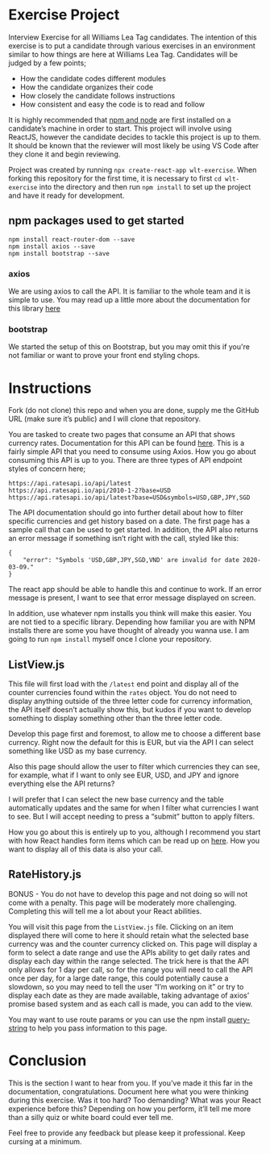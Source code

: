 # Exercise Project
Interview Exercise for all Williams Lea Tag candidates. The intention of this exercise is to put a candidate through various exercises in an environment similar to how things are here at Williams Lea Tag. Candidates will be judged by a few points;
 
* How the candidate codes different modules
* How the candidate organizes their code
* How closely the candidate follows instructions
* How consistent and easy the code is to read and follow

It is highly recommended that [npm and node](https://nodejs.org/en/download/) are first installed on a candidate’s machine in order to start. This project will involve using ReactJS, however the candidate decides to tackle this project is up to them. It should be known that the reviewer will most likely be using VS Code after they clone it and begin reviewing.
 
Project was created by running `npx create-react-app wlt-exercise`. When forking this repository for the first time, it is necessary to first `cd wlt-exercise` into the directory and then run `npm install` to set up the project and have it ready for development.

## npm packages used to get started

```
npm install react-router-dom --save
npm install axios --save
npm install bootstrap --save
```

### axios
We are using axios to call the API. It is familiar to the whole team and it is simple to use. You may read up a little more about the documentation for this library [here](https://www.npmjs.com/package/axios)

### bootstrap
We started the setup of this on Bootstrap, but you may omit this if you're not familiar or want to prove your front end styling chops.

# Instructions
Fork (do not clone) this repo and when you are done, supply me the GitHub URL (make sure it’s public) and I will clone that repository.

You are tasked to create two pages that consume an API that shows currency rates. Documentation for this API can be found [here](https://ratesapi.io/documentation/). This is a fairly simple API that you need to consume using Axios. How you go about consuming this API is up to you. There are three types of API endpoint styles of concern here;

```
https://api.ratesapi.io/api/latest
https://api.ratesapi.io/api/2010-1-2?base=USD
https://api.ratesapi.io/api/latest?base=USD&symbols=USD,GBP,JPY,SGD
```

The API documentation should go into further detail about how to filter specific currencies and get history based on a date. The first page has a sample call that can be used to get started. In addition, the API also returns an error message if something isn’t right with the call, styled like this:

```
{
    "error": "Symbols 'USD,GBP,JPY,SGD,VND' are invalid for date 2020-03-09."
}
```

The react app should be able to handle this and continue to work. If an error message is present, I want to see that error message displayed on screen.

In addition, use whatever npm installs you think will make this easier. You are not tied to a specific library. Depending how familiar you are with NPM installs there are some you have thought of already you wanna use. I am going to run `npm install` myself once I clone your repository.

## ListView.js
This file will first load with the `/latest` end point and display all of the counter currencies found within the `rates` object. You do not need to display anything outside of the three letter code for currency information, the API itself doesn’t actually show this, but kudos if you want to develop something to display something other than the three letter code.

Develop this page first and foremost, to allow me to choose a different base currency. Right now the default for this is EUR, but via the API I can select something like USD as my base currency.

Also this page should allow the user to filter which currencies they can see, for example, what if I want to only see EUR, USD, and JPY and ignore everything else the API returns?

I will prefer that I can select the new base currency and the table automatically updates and the same for when I filter what currencies I want to see. But I will accept needing to press a “submit” button to apply filters.

How you go about this is entirely up to you, although I recommend you start with how React handles form items which can be read up on [here](https://reactjs.org/docs/forms.html). How you want to display all of this data is also your call.

## RateHistory.js
BONUS - You do not have to develop this page and not doing so will not come with a penalty. This page will be moderately more challenging. Completing this will tell me a lot about your React abilities.

You will visit this page from the `ListView.js` file. Clicking on an item displayed there will come to here it should retain what the selected base currency was and the counter currency clicked on. This page will display a form to select a date range and use the APIs ability to get daily rates and display each day within the range selected. The trick here is that the API only allows for 1 day per call, so for the range you will need to call the API once per day, for a large date range, this could potentially cause a slowdown, so you may need to tell the user “I’m working on it” or try to display each date as they are made available, taking advantage of axios’ promise based system and as each call is made, you can add to the view.

You may want to use route params or you can use the npm install [query-string](https://www.npmjs.com/package/query-string) to help you pass information to this page.

# Conclusion

This is the section I want to hear from you. If you’ve made it this far in the documentation, congratulations. Document here what you were thinking during this exercise. Was it too hard? Too demanding? What was your React experience before this? Depending on how you perform, it’ll tell me more than a silly quiz or white board could ever tell me.

Feel free to provide any feedback but please keep it professional. Keep cursing at a minimum.
